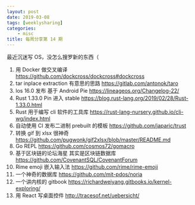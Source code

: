 ```yaml
---
layout: post
date: 2019-03-08
tags: [weeklysharing]
categories:
    - misc
title: 每周分享第 14 期
---
```


最近沉迷写 OS，没怎么搜罗新的东西（

1. 用 Docker 做交叉编译 https://github.com/dockcross/dockcross#dockcross
2. tar inplace extraction 有意思的思路 https://gitlab.com/antonok/taro
3. los 16.0 发布 基于 Android Pie https://lineageos.org/Changelog-22/
4. Rust 1.33.0 Pin 进入 stable https://blog.rust-lang.org/2019/02/28/Rust-1.33.0.html
5. Rust 用于编写 cli 软件的工具库 https://rust-lang-nursery.github.io/cli-wg/index.html
6. 自动使用 CI 发布二进制 prebuilt 的模板 https://github.com/japaric/trust
7. 转换 gif 到 xlsx 很神奇 https://github.com/pugwonk/gif2xlsx/blob/master/README.md
8. Go REPL https://github.com/cosmos72/gomacro
9. 基于区块链的论坛海星 其实是区块链数据库 https://github.com/CovenantSQL/CovenantForum
10. Rime emoji 嵌入输入法 https://github.com/rime/rime-emoji
11. 一个神奇的数据库 https://github.com/mit-pdos/noria
12. 一个讲内核的 gitbook https://richardweiyang.gitbooks.io/kernel-exploring/
13. 用 React 写桌面控件 http://tracesof.net/uebersicht/
